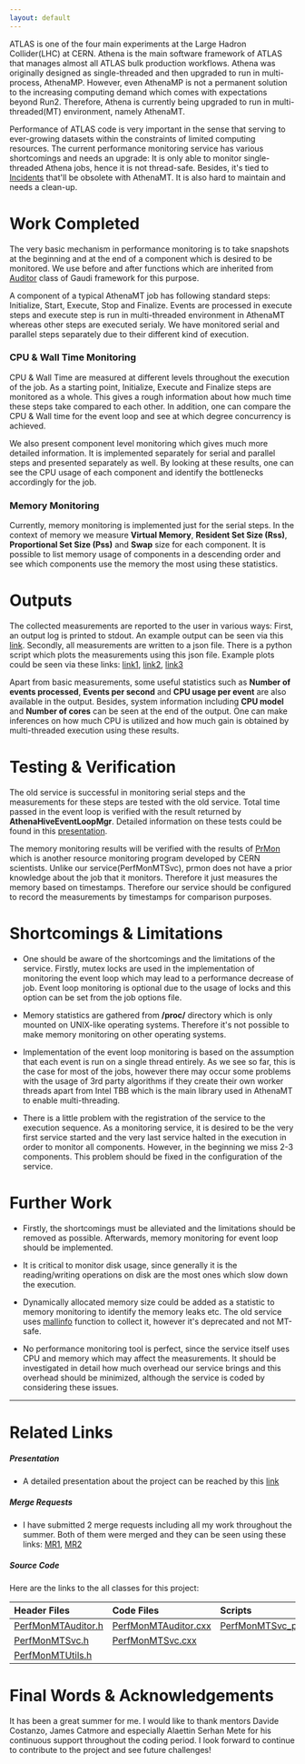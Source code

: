 ```yaml
---
layout: default
---
```





ATLAS is one of the four main experiments at the Large Hadron Collider(LHC) at CERN. Athena is the main software framework of ATLAS that manages almost all ATLAS bulk production workflows. Athena was originally designed as single-threaded and then upgraded to run in multi-process, AthenaMP. However, even AthenaMP is not a permanent solution to the increasing computing demand which comes with expectations beyond Run2. Therefore, Athena is currently being upgraded to run in multi-threaded(MT) environment, namely AthenaMT.

Performance of ATLAS code is very important in the sense that serving to ever-growing datasets within the constraints of limited computing resources. The current performance monitoring service has various shortcomings and needs an upgrade: It is only able to monitor single-threaded Athena jobs, hence it is not thread-safe. Besides, it's tied to [Incidents](https://acode-browser1.usatlas.bnl.gov/lxr/source/Gaudi/GaudiKernel/GaudiKernel/Incident.h#0021) that'll be obsolete with AthenaMT. It is also hard to maintain and needs a clean-up. 
 
# Work Completed

The very basic mechanism in performance monitoring is to take snapshots at the beginning and at the end of a component which is desired to be monitored. We use before and after functions which are inherited from [Auditor](https://acode-browser1.usatlas.bnl.gov/lxr/source/Gaudi/GaudiKernel/GaudiKernel/Auditor.h#0034) class of Gaudi framework for this purpose.

A component of a typical AthenaMT job has following standard steps: Initialize, Start, Execute, Stop and Finalize. Events are processed in execute steps and execute step is run in multi-threaded environment in AthenaMT whereas other steps are executed serialy. We have monitored serial and parallel steps separately due to their different kind of execution.

### CPU & Wall Time Monitoring

CPU & Wall Time are measured at different levels throughout the execution of the job. As a starting point, Initialize, Execute and Finalize steps are monitored as a whole. This gives a rough information about how much time these steps take compared to each other. In addition, one can compare the CPU & Wall time for the event loop and see at which degree concurrency is achieved.

We also present component level monitoring which gives much more detailed information. It is implemented separately for serial and parallel steps and presented separately as well. By looking at these results, one can see the CPU usage of each component and identify the bottlenecks accordingly for the job.

### Memory Monitoring

Currently, memory monitoring is implemented just for the serial steps. In the context of memory we measure **Virtual Memory**, **Resident Set Size (Rss)**, **Proportional Set Size (Pss)** and **Swap** size for each component. It is possible to list memory usage of components in a descending order and see which components use the memory the most using these statistics.

# Outputs

The collected measurements are reported to the user in various ways: First, an output log is printed to stdout. An example output can be seen via this [link](https://indico.cern.ch/event/839941/#preview:3119598). Secondly, all measurements are written to a json file. There is a python script which plots the measurements using this json file. Example plots could be seen via these links: [link1](https://indico.cern.ch/event/835550/contributions/3502557/attachments/1882410/3102033/parallel_complevel.pdf), [link2](https://indico.cern.ch/event/835550/#preview:3123253), [link3](https://indico.cern.ch/event/835550/#preview:3123257)

Apart from basic measurements, some useful statistics such as **Number of events processed**, **Events per second** and **CPU usage per event** are also available in the output. Besides, system information including **CPU model** and **Number of cores** can be seen at the end of the output. One can make inferences on how much CPU is utilized and how much gain is obtained by multi-threaded execution using these results. 


# Testing & Verification

The old service is successful in monitoring serial steps and the measurements for these steps are tested with the old service. 
Total time passed in the event loop is verified with the result returned by **AthenaHiveEventLoopMgr**. Detailed information on these tests could be found in this [presentation](https://indico.cern.ch/event/835550/contributions/3502557/attachments/1882410/3113511/PerfMonMTSvc_v5.pdf).

The memory monitoring results will be verified with the results of [PrMon](https://github.com/HSF/prmon) which is another resource monitoring program developed by CERN scientists. Unlike our service(PerfMonMTSvc), prmon does not have a prior knowledge about the job that it monitors. Therefore it just measures the memory based on timestamps. Therefore our service should be configured to record the measurements by timestamps for comparison purposes.


# Shortcomings & Limitations

*   One should be aware of the shortcomings and the limitations of the service. Firstly, mutex locks are used in the implementation of monitoring the event loop which may lead to a performance decrease of job. Event loop monitoring is optional due to the usage of locks and this option can be set from the job options file.

*   Memory statistics are gathered from **/proc/** directory which is only mounted on UNIX-like operating systems. Therefore it's not possible to make memory monitoring on other operating systems.

*   Implementation of the event loop monitoring is based on the assumption that each event is run on a single thread entirely. As we see so far, this is the case for most of the jobs, however there may occur some problems with the usage of 3rd party algorithms if they create their own worker threads apart from Intel TBB which is the main library used in AthenaMT to enable multi-threading.

*   There is a little problem with the registration of the service to the execution sequence. As a monitoring service, it is desired to be the very first service started and the very last service halted in the execution in order to monitor all components. However, in the beginning we miss 2-3 components. This problem should be fixed in the configuration of the service.


# Further Work

*   Firstly, the shortcomings must be alleviated and the limitations should be removed as possible. Afterwards, memory monitoring for event loop should be implemented.

*   It is critical to monitor disk usage, since generally it is the reading/writing operations on disk are the most ones which slow down the execution.

*   Dynamically allocated memory size could be added as a statistic to memory monitoring to identify the memory leaks etc. The old service uses [mallinfo](http://man7.org/linux/man-pages/man3/mallinfo.3.html) function to collect it, however it's deprecated and not MT-safe.

*   No performance monitoring tool is perfect, since the service itself uses CPU and memory which may affect the measurements. It should be investigated in detail how much overhead our service brings and this overhead should be minimized, although the service is coded by considering these issues.

* * *

# Related Links

##### Presentation

*   A detailed presentation about the project can be reached by this [link](https://indico.cern.ch/event/835550/contributions/3502557/attachments/1882410/3113511/PerfMonMTSvc_v5.pdf)

##### Merge Requests

*   I have submitted 2 merge requests including all my work throughout the summer. Both of them were merged and they can be seen using these links: [MR1](https://gitlab.cern.ch/atlas/athena/merge_requests/25237),  [MR2](https://gitlab.cern.ch/atlas/athena/merge_requests/25790)

##### Source Code

Here are the links to the all classes for this project:

| Header Files        | Code Files          | Scripts | Job Option Files |
|:--------------------|:--------------------|:--------|:-----------------|
| [PerfMonMTAuditor.h](https://gitlab.cern.ch/atlas/athena/blob/master/Control/PerformanceMonitoring/PerfMonComps/src/PerfMonMTAuditor.h)  | [PerfMonMTAuditor.cxx](https://gitlab.cern.ch/atlas/athena/blob/master/Control/PerformanceMonitoring/PerfMonComps/src/PerfMonMTAuditor.cxx)   | [PerfMonMTSvc_plotter.py](https://gitlab.cern.ch/atlas/athena/blob/master/Control/PerformanceMonitoring/PerfMonComps/scripts/PerfMonMTSvc_plotter.py)  | [PerfMonMTSvc_jobOptions.py](https://gitlab.cern.ch/atlas/athena/blob/master/Control/PerformanceMonitoring/PerfMonComps/share/PerfMonMTSvc_jobOptions.py)   |
| [PerfMonMTSvc.h](https://gitlab.cern.ch/atlas/athena/blob/master/Control/PerformanceMonitoring/PerfMonComps/src/PerfMonMTSvc.h)  | [PerfMonMTSvc.cxx](https://gitlab.cern.ch/atlas/athena/blob/master/Control/PerformanceMonitoring/PerfMonComps/src/PerfMonMTSvc.cxx)  |   | [MTJobOptCfg.py](https://gitlab.cern.ch/atlas/athena/blob/master/Control/PerformanceMonitoring/PerfMonComps/python/MTJobOptCfg.py)   |
| [PerfMonMTUtils.h](https://gitlab.cern.ch/atlas/athena/blob/master/Control/PerformanceMonitoring/PerfMonComps/src/PerfMonMTUtils.h)  |   |   |    |



# Final Words & Acknowledgements

It has been a great summer for me. I would like to thank mentors Davide Costanzo, James Catmore and especially Alaettin Serhan Mete for his continuous support throughout the coding period. I look forward to continue to contribute to the project and see future challenges!
